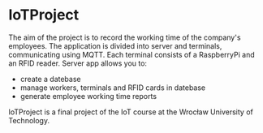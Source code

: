 # IoTProject
The aim of the project is to record the working time of the company's employees. The application is divided into server and terminals, communicating using MQTT. Each terminal consists of a RaspberryPi and an RFID reader. 
Server app allows you to:
- create a datebase
- manage workers, terminals and RFID cards in datebase
- generate employee working time reports

IoTProject is a final project of the IoT course at the Wrocław University of Technology.
